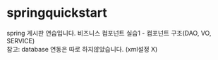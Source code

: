 # springquickstart

spring 게시판 연습입니다.
비즈니스 컴포넌트 실습1 - 컴포넌트 구조(DAO, VO, SERVICE)
<br>
참고: database 연동은 따로 하지않았습니다. (xml설정 X)
